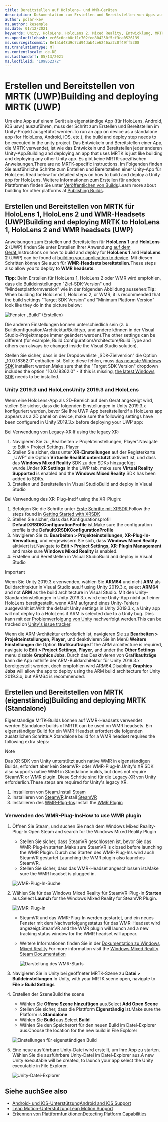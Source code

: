 ```yaml
---
title: Bereitstellen auf Hololens- und WMR-Geräten
description: Dokumentation zum Erstellen und Bereitstellen von Apps auf verschiedenen Geräten.
author: polar-kev
ms.author: kesemple
ms.date: 01/12/2021
keywords: Unity, HoloLens, HoloLens 2, Mixed Reality, Entwicklung, MRTK, Visual Studio
ms.openlocfilehash: ec66c6ccb8cf1c702fed804230f5cf3ca0526139
ms.sourcegitcommit: 8e1a1d48d9c7cd94dab4ce6246aa2c0f49ff5308
ms.translationtype: MT
ms.contentlocale: de-DE
ms.lasthandoff: 05/13/2021
ms.locfileid: "109852372"
---
```

# <a name="building-and-deploying-mrtk-uwp"></a><span data-ttu-id="20dce-104">Erstellen und Bereitstellen von MRTK (UWP)</span><span class="sxs-lookup"><span data-stu-id="20dce-104">Building and deploying MRTK (UWP)</span></span>

<span data-ttu-id="20dce-105">Um eine App auf einem Gerät als eigenständige App (für HoloLens, Android, iOS usw.) auszuführen, muss der Schritt zum Erstellen und Bereitstellen im Unity-Projekt ausgeführt werden.</span><span class="sxs-lookup"><span data-stu-id="20dce-105">To run an app on device as a standalone app (for HoloLens, Android, iOS, etc.), the build and deploy step needs to be executed in the unity project.</span></span> <span data-ttu-id="20dce-106">Das Entwickeln und Bereitstellen einer App, die MRTK verwendet, ist wie das Entwickeln und Bereitstellen jeder anderen Unity-App.</span><span class="sxs-lookup"><span data-stu-id="20dce-106">Building and deploying an app that uses MRTK is just like building and deploying any other Unity app.</span></span> <span data-ttu-id="20dce-107">Es gibt keine MRTK-spezifischen Anweisungen.</span><span class="sxs-lookup"><span data-stu-id="20dce-107">There are no MRTK-specific instructions.</span></span> <span data-ttu-id="20dce-108">Im Folgenden finden Sie ausführliche Schritte zum Erstellen und Bereitstellen einer Unity-App für HoloLens.</span><span class="sxs-lookup"><span data-stu-id="20dce-108">Read below for detailed steps on how to build and deploy a Unity app for HoloLens.</span></span> <span data-ttu-id="20dce-109">Weitere Informationen zum Erstellen für andere Plattformen finden Sie unter [Veröffentlichen von Builds](https://docs.unity3d.com/Manual/PublishingBuilds.html).</span><span class="sxs-lookup"><span data-stu-id="20dce-109">Learn more about building for other platforms at [Publishing Builds](https://docs.unity3d.com/Manual/PublishingBuilds.html).</span></span>

## <a name="building-and-deploying-mrtk-to-hololens-1-hololens-2-and-wmr-headsets-uwp"></a><span data-ttu-id="20dce-110">Erstellen und Bereitstellen von MRTK für HoloLens 1, HoloLens 2 und WMR-Headsets (UWP)</span><span class="sxs-lookup"><span data-stu-id="20dce-110">Building and deploying MRTK to HoloLens 1, HoloLens 2 and WMR headsets (UWP)</span></span>

<span data-ttu-id="20dce-111">Anweisungen zum Erstellen und Bereitstellen für **HoloLens 1** und **HoloLens 2** (UWP) finden Sie unter Erstellen Ihrer Anwendung [auf dem Gerät.](/windows/mixed-reality/mrlearning-base-ch1#build-your-application-to-your-device)</span><span class="sxs-lookup"><span data-stu-id="20dce-111">Instructions on how to build and deploy for **HoloLens 1** and **HoloLens 2** (UWP) can be found at [building your application to device](/windows/mixed-reality/mrlearning-base-ch1#build-your-application-to-your-device).</span></span> <span data-ttu-id="20dce-112">Mit diesen Schritten können Sie auch für **WMR-Headsets bereitstellen.**</span><span class="sxs-lookup"><span data-stu-id="20dce-112">These steps also allow you to deploy to **WMR headsets**.</span></span>

<span data-ttu-id="20dce-113">**Tipp:** Beim Erstellen für HoloLens 1, HoloLens 2 oder WMR wird empfohlen, dass die Buildeinstellungen "Ziel-SDK-Version" und "Mindestplattformversion" wie in der folgenden Abbildung aussehen:</span><span class="sxs-lookup"><span data-stu-id="20dce-113">**Tip:** When building for HoloLens 1, HoloLens 2, or WMR, it is recommended that the build settings "Target SDK Version" and "Minimum Platform Version" look like they do in the picture below:</span></span>

![Fenster „Build“ (Erstellen)](../features/images/getting-started/BuildWindow.png)

<span data-ttu-id="20dce-115">Die anderen Einstellungen können unterschiedlich sein (z. b. Buildkonfiguration/Architektur/Buildtyp, und andere können in der Visual Studio-Projektmappe immer geändert werden).</span><span class="sxs-lookup"><span data-stu-id="20dce-115">The other settings can be different (for example, Build Configuration/Architecture/Build Type and others can always be changed inside the Visual Studio solution).</span></span>

<span data-ttu-id="20dce-116">Stellen Sie sicher, dass in der Dropdownliste „SDK-Zielversion“ die Option „10.0.18362.0“ enthalten ist. Sollte diese fehlen, muss [das neueste Windows SDK](https://developer.microsoft.com/windows/downloads/windows-10-sdk) installiert werden.</span><span class="sxs-lookup"><span data-stu-id="20dce-116">Make sure that the "Target SDK Version" dropdown includes the option "10.0.18362.0" - if this is missing, [the latest Windows SDK](https://developer.microsoft.com/windows/downloads/windows-10-sdk) needs to be installed.</span></span>

### <a name="unity-20193-and-hololens"></a><span data-ttu-id="20dce-117">Unity 2019.3 und HoloLens</span><span class="sxs-lookup"><span data-stu-id="20dce-117">Unity 2019.3 and HoloLens</span></span>

<span data-ttu-id="20dce-118">Wenn eine HoloLens-App als 2D-Bereich auf dem Gerät angezeigt wird, stellen Sie sicher, dass die folgenden Einstellungen in Unity 2019.3.x konfiguriert wurden, bevor Sie Ihre UWP-App bereitstellen:</span><span class="sxs-lookup"><span data-stu-id="20dce-118">If a HoloLens app appears as a 2D panel on device, make sure the following settings have been configured in Unity 2019.3.x before deploying your UWP app:</span></span>

<span data-ttu-id="20dce-119">Bei Verwendung von Legacy-XR:</span><span class="sxs-lookup"><span data-stu-id="20dce-119">If using the legacy XR:</span></span>

1. <span data-ttu-id="20dce-120">Navigieren Sie zu „Bearbeiten > Projekteinstellungen, Player“.</span><span class="sxs-lookup"><span data-stu-id="20dce-120">Navigate to Edit > Project Settings, Player</span></span>
1. <span data-ttu-id="20dce-121">Stellen Sie sicher, dass unter **XR-Einstellungen** auf der Registerkarte „UWP“ die Option **Virtuelle Realität unterstützt** aktiviert ist, und dass das **Windows Mixed Reality** SDK zu den SDKs hinzugefügt wurde.</span><span class="sxs-lookup"><span data-stu-id="20dce-121">Under **XR Settings** in the UWP tab, make sure **Virtual Reality Supported** is enabled and the **Windows Mixed Reality** SDK has been added to SDKs.</span></span>
1. <span data-ttu-id="20dce-122">Erstellen und Bereitstellen in Visual Studio</span><span class="sxs-lookup"><span data-stu-id="20dce-122">Build and deploy in Visual Studio</span></span>

<span data-ttu-id="20dce-123">Bei Verwendung des XR-Plug-Ins:</span><span class="sxs-lookup"><span data-stu-id="20dce-123">If using the XR-Plugin:</span></span>

1. <span data-ttu-id="20dce-124">Befolgen Sie die Schritte unter [Erste Schritte mit XRSDK](../configuration/getting-started-with-mrtk-and-xrsdk.md).</span><span class="sxs-lookup"><span data-stu-id="20dce-124">Follow the steps found in [Getting Started with XRSDK](../configuration/getting-started-with-mrtk-and-xrsdk.md)</span></span>
1. <span data-ttu-id="20dce-125">Stellen Sie sicher, dass das Konfigurationsprofil **DefaultXRSDKConfigurationProfile** ist.</span><span class="sxs-lookup"><span data-stu-id="20dce-125">Make sure the configuration profile is the **DefaultXRSDKConfigurationProfile**</span></span>
1. <span data-ttu-id="20dce-126">Navigieren Sie zu **Bearbeiten > Projekteinstellungen, XR-Plug-In-Verwaltung**, und vergewissern Sie sich, dass **Windows Mixed Reality** aktiviert ist.</span><span class="sxs-lookup"><span data-stu-id="20dce-126">Navigate to **Edit > Project Settings, XR-Plugin Management** and make sure **Windows Mixed Reality** is enabled.</span></span>
1. <span data-ttu-id="20dce-127">Erstellen und Bereitstellen in Visual Studio</span><span class="sxs-lookup"><span data-stu-id="20dce-127">Build and deploy in Visual Studio</span></span>

>[!IMPORTANT]
> <span data-ttu-id="20dce-128">Wenn Sie Unity 2019.3.x verwenden, wählen Sie **ARM64** und nicht **ARM** als Buildarchitektur in Visual Studio aus.</span><span class="sxs-lookup"><span data-stu-id="20dce-128">If using Unity 2019.3.x, select **ARM64** and not **ARM** as the build architecture in Visual Studio.</span></span> <span data-ttu-id="20dce-129">Mit den Unity-Standardeinstellungen in Unity 2019.3.x wird eine Unity-App nicht auf einer HoloLens bereitgestellt, wenn ARM aufgrund eines Unity-Fehlers ausgewählt ist.</span><span class="sxs-lookup"><span data-stu-id="20dce-129">With the default Unity settings in Unity 2019.3.x, a Unity app will not deploy to a HoloLens if ARM is selected due to a Unity bug.</span></span> <span data-ttu-id="20dce-130">Dies kann mit der [Problemverfolgung von Unity](https://issuetracker.unity3d.com/issues/enabling-graphics-jobs-in-2019-dot-3-x-results-in-a-crash-or-nothing-rendering-on-hololens-2) nachverfolgt werden.</span><span class="sxs-lookup"><span data-stu-id="20dce-130">This can be tracked on [Unity's issue tracker](https://issuetracker.unity3d.com/issues/enabling-graphics-jobs-in-2019-dot-3-x-results-in-a-crash-or-nothing-rendering-on-hololens-2).</span></span>
>
> <span data-ttu-id="20dce-131">Wenn die ARM-Architektur erforderlich ist, navigieren Sie zu **Bearbeiten > Projekteinstellungen, Player**, und deaktivieren Sie im Menü **Weitere Einstellungen** die Option **Grafikaufträge**.</span><span class="sxs-lookup"><span data-stu-id="20dce-131">If the ARM architecture is required, navigate to **Edit > Project Settings, Player**, and under the **Other Settings** menu disable **Graphics Jobs**.</span></span> <span data-ttu-id="20dce-132">Durch das Deaktivieren von **Grafikaufträge** kann die App mithilfe der ARM-Buildarchitektur für Unity 2019.3.x bereitgestellt werden, doch empfohlen wird ARM64.</span><span class="sxs-lookup"><span data-stu-id="20dce-132">Disabling **Graphics Jobs** will allow the app to deploy using the ARM build architecture for Unity 2019.3.x, but ARM64 is recommended.</span></span>

## <a name="building-and-deploying-mrtk-standalone"></a><span data-ttu-id="20dce-133">Erstellen und Bereitstellen von MRTK (eigenständig)</span><span class="sxs-lookup"><span data-stu-id="20dce-133">Building and deploying MRTK (Standalone)</span></span>

<span data-ttu-id="20dce-134">Eigenständige MrTK-Builds können auf WMR-Headsets verwendet werden.</span><span class="sxs-lookup"><span data-stu-id="20dce-134">Standalone builds of MRTK can be used on WMR headsets.</span></span> <span data-ttu-id="20dce-135">Ein eigenständiger Build für ein WMR-Headset erfordert die folgenden zusätzlichen Schritte:</span><span class="sxs-lookup"><span data-stu-id="20dce-135">A Standalone build for a WMR headset requires the following extra steps:</span></span>

> [!NOTE]
> <span data-ttu-id="20dce-136">Das XR SDK von Unity unterstützt auch native WMR in eigenständigen Builds, erfordert aber kein SteamVR- oder WMR-Plug-In.</span><span class="sxs-lookup"><span data-stu-id="20dce-136">Unity's XR SDK also supports native WMR in Standalone builds, but does not require SteamVR or WMR plugin.</span></span> <span data-ttu-id="20dce-137">Diese Schritte sind für die Legacy-XR von Unity erforderlich.</span><span class="sxs-lookup"><span data-stu-id="20dce-137">These steps are required for Unity's legacy XR.</span></span>

1. <span data-ttu-id="20dce-138">Installieren von [Steam](https://store.steampowered.com/about/).</span><span class="sxs-lookup"><span data-stu-id="20dce-138">Install [Steam](https://store.steampowered.com/about/)</span></span>
1. <span data-ttu-id="20dce-139">Installieren von [SteamVR](https://store.steampowered.com/app/250820/SteamVR/).</span><span class="sxs-lookup"><span data-stu-id="20dce-139">Install [SteamVR](https://store.steampowered.com/app/250820/SteamVR/)</span></span>
1. <span data-ttu-id="20dce-140">Installieren des [WMR-Plug-Ins](https://store.steampowered.com/app/719950/Windows_Mixed_Reality_for_SteamVR/).</span><span class="sxs-lookup"><span data-stu-id="20dce-140">Install the [WMR Plugin](https://store.steampowered.com/app/719950/Windows_Mixed_Reality_for_SteamVR/)</span></span>

### <a name="how-to-use-wmr-plugin"></a><span data-ttu-id="20dce-141">Verwenden des WMR-Plug-Ins</span><span class="sxs-lookup"><span data-stu-id="20dce-141">How to use WMR plugin</span></span>

1. <span data-ttu-id="20dce-142">Öffnen Sie Steam, und suchen Sie nach dem Windows Mixed Reality-Plug-In.</span><span class="sxs-lookup"><span data-stu-id="20dce-142">Open Steam and search for the Windows Mixed Reality Plugin</span></span>
    - <span data-ttu-id="20dce-143">Stellen Sie sicher, dass SteamVR geschlossen ist, bevor Sie das WMR-Plug-In starten.</span><span class="sxs-lookup"><span data-stu-id="20dce-143">Make sure SteamVR is closed before launching the WMR Plugin.</span></span> <span data-ttu-id="20dce-144">Durch das Starten des WMR-Plug-Ins wird auch SteamVR gestartet.</span><span class="sxs-lookup"><span data-stu-id="20dce-144">Launching the WMR plugin also launches SteamVR.</span></span>
    - <span data-ttu-id="20dce-145">Stellen Sie sicher, dass das WMR-Headset angeschlossen ist.</span><span class="sxs-lookup"><span data-stu-id="20dce-145">Make sure the WMR headset is plugged in.</span></span>

    ![WMR-Plug-In-Suche](../features/images/build-deploy/WMR/SteamSearchWMRPlugin.png)

1. <span data-ttu-id="20dce-147">Wählen Sie für das Windows Mixed Reality für SteamVR-Plug-In **Starten** aus.</span><span class="sxs-lookup"><span data-stu-id="20dce-147">Select **Launch** for the Windows Mixed Reality for SteamVR Plugin.</span></span>

    ![WMR-Plug-In](../features/images/build-deploy/WMR/WMRPlugin.png)

    - <span data-ttu-id="20dce-149">SteamVR und das WMR-Plug-In werden gestartet, und ein neues Fenster mit dem Nachverfolgungsstatus für das WMR-Headset wird angezeigt.</span><span class="sxs-lookup"><span data-stu-id="20dce-149">SteamVR and the WMR plugin will launch and a new tracking status window for the WMR headset will appear.</span></span>
    - <span data-ttu-id="20dce-150">Weitere Informationen finden Sie in der [Dokumentation zu Windows Mixed Reality](https://support.microsoft.com/help/4053622/windows-10-play-steamvr-games-in-windows-mixed-reality).</span><span class="sxs-lookup"><span data-stu-id="20dce-150">For more information visit the [Windows Mixed Reality Steam Documentation](https://support.microsoft.com/help/4053622/windows-10-play-steamvr-games-in-windows-mixed-reality)</span></span>

        ![Darstellung des WMR-Starts](../features/images/build-deploy/WMR/WMRPluginActive.png)

1. <span data-ttu-id="20dce-152">Navigieren Sie in Unity bei geöffneter MRTK-Szene zu **Datei > Buildeinstellungen**.</span><span class="sxs-lookup"><span data-stu-id="20dce-152">In Unity, with your MRTK scene open, navigate to **File > Build Settings**</span></span>

1. <span data-ttu-id="20dce-153">Erstellen der Szene</span><span class="sxs-lookup"><span data-stu-id="20dce-153">Build the scene</span></span>
    - <span data-ttu-id="20dce-154">Wählen Sie **Offene Szene hinzufügen** aus.</span><span class="sxs-lookup"><span data-stu-id="20dce-154">Select **Add Open Scene**</span></span>
    - <span data-ttu-id="20dce-155">Stellen Sie sicher, dass die Plattform **Eigenständig** ist.</span><span class="sxs-lookup"><span data-stu-id="20dce-155">Make sure the Platform is **Standalone**</span></span>
    - <span data-ttu-id="20dce-156">Wählen Sie **Build** aus.</span><span class="sxs-lookup"><span data-stu-id="20dce-156">Select **Build**</span></span>
    - <span data-ttu-id="20dce-157">Wählen Sie den Speicherort für den neuen Build im Datei-Explorer aus.</span><span class="sxs-lookup"><span data-stu-id="20dce-157">Choose the location for the new build in File Explorer</span></span>

    ![Einstellungen für eigenständigen Build](../features/images/build-deploy/WMR/BuildSettingsStandaloneUnity.png)

1. <span data-ttu-id="20dce-159">Eine neue ausführbare Unity-Datei wird erstellt, um Ihre App zu starten. Wählen Sie die ausführbare Unity-Datei im Datei-Explorer aus.</span><span class="sxs-lookup"><span data-stu-id="20dce-159">A new Unity executable will be created, to launch your app select the Unity executable in File Explorer.</span></span>

    ![Unity-Datei-Explorer](../features/images/build-deploy/WMR/FileExplorerUnityExe.png)

## <a name="see-also"></a><span data-ttu-id="20dce-161">Siehe auch</span><span class="sxs-lookup"><span data-stu-id="20dce-161">See also</span></span>

- [<span data-ttu-id="20dce-162">Android- und iOS-Unterstützung</span><span class="sxs-lookup"><span data-stu-id="20dce-162">Android and iOS Support</span></span>](using-ar-foundation.md)
- [<span data-ttu-id="20dce-163">Leap Motion-Unterstützung</span><span class="sxs-lookup"><span data-stu-id="20dce-163">Leap Motion Support</span></span>](leap-motion-mrtk.md)
- [<span data-ttu-id="20dce-164">Erkennen von Plattformfunktionen</span><span class="sxs-lookup"><span data-stu-id="20dce-164">Detecting Platform Capabilities</span></span>](detecting-platform-capabilities.md)